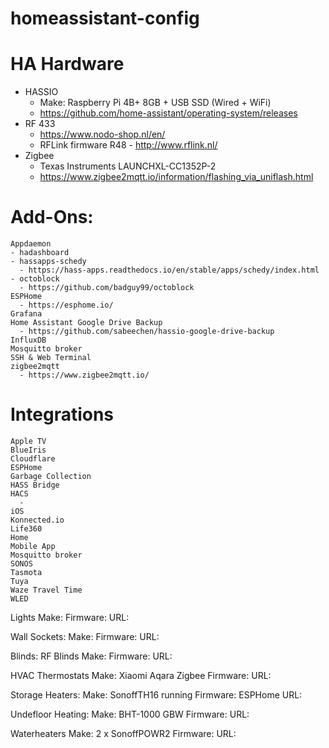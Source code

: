 # homeassistant-config
# HA Hardware
  - HASSIO
    - Make: Raspberry Pi 4B+ 8GB + USB SSD (Wired + WiFi)
    - https://github.com/home-assistant/operating-system/releases
  - RF 433
    - https://www.nodo-shop.nl/en/
    - RFLink firmware R48 - http://www.rflink.nl/
  - Zigbee
    - Texas Instruments LAUNCHXL-CC1352P-2
    - https://www.zigbee2mqtt.io/information/flashing_via_uniflash.html

# Add-Ons:
    Appdaemon
    - hadashboard
    - hassapps-schedy
      - https://hass-apps.readthedocs.io/en/stable/apps/schedy/index.html
    - octoblock
      - https://github.com/badguy99/octoblock
    ESPHome
      - https://esphome.io/
    Grafana
    Home Assistant Google Drive Backup
      - https://github.com/sabeechen/hassio-google-drive-backup
    InfluxDB
    Mosquitto broker
    SSH & Web Terminal
    zigbee2mqtt
      - https://www.zigbee2mqtt.io/

# Integrations
    Apple TV
    BlueIris
    Cloudflare
    ESPHome
    Garbage Collection
    HASS Bridge
    HACS
      -
    iOS
    Konnected.io
    Life360
    Home
    Mobile App
    Mosquitto broker
    SONOS
    Tasmota
    Tuya
    Waze Travel Time
    WLED


Lights
Make:
Firmware:
URL:

Wall Sockets:
Make:
Firmware:
URL:

Blinds:
RF Blinds
Make:
Firmware:
URL:

HVAC
Thermostats
Make: Xiaomi Aqara Zigbee
Firmware:
URL:

Storage Heaters:
Make: SonoffTH16 running
Firmware: ESPHome
URL:

Undefloor Heating:
Make: BHT-1000 GBW
Firmware:
URL:


Waterheaters
Make: 2 x SonoffPOWR2
Firmware:
URL:
